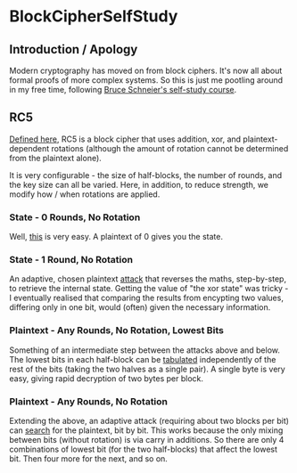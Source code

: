 # BlockCipherSelfStudy

## Introduction / Apology

Modern cryptography has moved on from block ciphers.  It's now all about
formal proofs of more complex systems.  So this is just me pootling around in
my free time, following [Bruce Schneier's self-study
course](https://github.com/andrewcooke/BlockCipherSelfStudy.jl/blob/master/doc/schneier-self-study.pdf).

## RC5

[Defined
here](https://github.com/andrewcooke/BlockCipherSelfStudy.jl/blob/master/doc/rivest-rc5.pdf),
RC5 is a block cipher that uses addition, xor, and plaintext-dependent
rotations (although the amount of rotation cannot be determined from the
plaintext alone).

It is very configurable - the size of half-blocks, the number of rounds, and
the key size can all be varied.  Here, in addition, to reduce strength, we
modify how / when rotations are applied.

### State - 0 Rounds, No Rotation

Well,
[this](https://github.com/andrewcooke/BlockCipherSelfStudy.jl/blob/master/src/RC5.jl#L142)
is very easy.  A plaintext of 0 gives you the state.

### State - 1 Round, No Rotation

An adaptive, chosen plaintext
[attack](https://github.com/andrewcooke/BlockCipherSelfStudy.jl/blob/master/src/RC5.jl#L164)
that reverses the maths, step-by-step, to retrieve the internal state.
Getting the value of "the xor state" was tricky - I eventually realised that
comparing the results from encypting two values, differing only in one bit,
would (often) given the necessary information.

### Plaintext - Any Rounds, No Rotation, Lowest Bits

Something of an intermediate step between the attacks above and below.  The
lowest bits in each half-block can be
[tabulated](https://github.com/andrewcooke/BlockCipherSelfStudy.jl/blob/master/src/RC5.jl#L242)
independently of the rest of the bits (taking the two halves as a single
pair).  A single byte is very easy, giving rapid decryption of two bytes per
block.

### Plaintext - Any Rounds, No Rotation

Extending the above, an adaptive attack (requiring about two blocks per bit)
can
[search](https://github.com/andrewcooke/BlockCipherSelfStudy.jl/blob/master/src/RC5.jl#L300)
for the plaintext, bit by bit.  This works because the only mixing between
bits (without rotation) is via carry in additions.  So there are only 4
combinations of lowest bit (for the two half-blocks) that affect the lowest
bit.  Then four more for the next, and so on.

<!--
[![Build Status](https://travis-ci.org/andrewcooke/BlockCipherSelfStudy.jl.png)](https://travis-ci.org/andrewcooke/BlockCipherSelfStudy.jl)
-->
